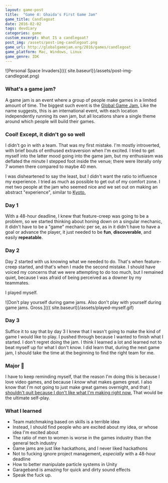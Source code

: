 ```yaml
---
layout: game-post
title:  "Game 4: Ghaida's First Game Jam"
game_title: Candlegoat
date: 2016-02-02
tags: devdiary
categories: game
custom_excerpt: What IS a candlegoat?
post_img: /assets/post-img-candlegoat.png
game_url: http://globalgamejam.org/2016/games/candlegoat
game_platform: Mac, Windows, Linux
game_genre: IDK
---
```


![Personal Space Invaders]({{ site.baseurl}}/assets/post-img-candlegoat.png)

### What's a game jam?
A game jam is an event where a group of people make games in a limited amount of time. The biggest such event is the [Global Game Jam.](http://globalgamejam.org/) Like the name suggests, this is an international event, with each location independently running its own jam, but all locations share a single theme around which people will build their games.

### Cool! Except, it didn't go so well
I didn't go in with a team. That was my first mistake. I'm mostly introverted, with brief bouts of enthused extraversion when I'm excited. I tried to get myself into the latter mood going into the game jam, but my enthusiasm was deflated the minute I stepped foot inside the venue; there were literally only 7 women there compared to maybe 40 men.

I was disheartened to say the least, but I didn't want the ratio to influence my experience. I tried as much as possible to get out of my comfort zone. I met two people at the jam who seemed nice and we set out on making an abstract "experience", similar to [Kyoto.](http://illogictree.com/games/kyoto/)

### Day 1
With a 48-hour deadline, I knew that feature-creep was going to be a problem, so we started thinking about honing down on a singular mechanic, it didn't have to be a "game" mechanic per se, as in it didn't have to have a goal or advance the player, it just needed to be **fun**, **discoverable**, and easily **repeatable**.

### Day 2
Day 2 started with us knowing what we needed to do. That's when feature-creep started, and that's when I made the second mistake. I should have voiced my concerns that we were attempting to do too much, but I remained quiet, because I was afraid of being perceived as a downer by my teammates.

I played myself.

![Don't play yourself during game jams. Also don't play with yourself during game jams. Gross.]({{ site.baseurl}}/assets/played-myself.gif)

### Day 3
Suffice it to say that by day 3 I knew that I wasn't going to make the kind of game I would like to play. I pushed through because I wanted to finish what I started. I don't regret doing the jam. I think I learned a lot and learned not to beat myself up for what I don't know. I did learn that, during the next game jam, I should take the time at the beginning to find the right team for me.

### Major :key:
I have to keep reminding myself, that the reason I'm doing this is because I love video games, and because I _know_ what makes games great. I also know that I'm not going to just make great games overnight, and that [I shouldn't quit because I don't like what I'm making right now.](https://www.youtube.com/watch?v=loxJ3FtCJJA) That would be the ultimate self-play.

### What I learned
* Team matchmaking based on skills is a terrible idea
* Instead, I should find people who are excited about my idea, or whose idea I'm excited about
* The ratio of men to women is worse in the games industry than the general tech industry
* Game jams are just like hackathons, and I never liked hackathons
* Not to fucking ignore project management, _especially_ with a 48-hour deadline
* How to better manipulate particle systems in Unity
* Garageband is amazing for quick and dirty sound effects
* Speak the fuck up.
